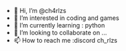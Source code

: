 - 👋 Hi, I’m @ch4rlzs
- 👀 I’m interested in coding and games
- 🌱 I’m currently learning : python
- 💞️ I’m looking to collaborate on ...
- 📫 How to reach me :discord ch_rlzs

<!---
ch4rlzs/ch4rlzs is a ✨ special ✨ repository because its `README.md` (this file) appears on your GitHub profile.
You can click the Preview link to take a look at your changes.
--->
